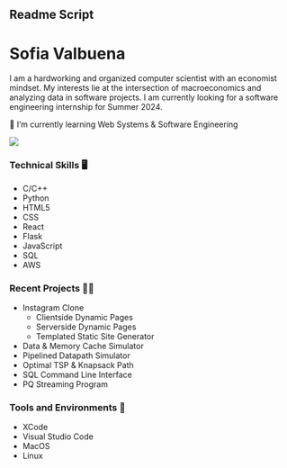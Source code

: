 
## Readme Script 


# Sofia Valbuena


I am a hardworking and organized computer scientist with an economist mindset. My interests lie at the intersection of macroeconomics and analyzing data in software projects. I am currently looking for a software engineering internship for Summer 2024.
</p>

🌱 I’m currently learning Web Systems & Software Engineering

<p>
<a href="https://www.linkedin.com/in/sofiavalb/">
<img src="https://img.shields.io/badge/LinkedIn-sofiavalb-blue">
</a>
</p>


### Technical Skills :desktop_computer: 
- C/C++
- Python
- HTML5
- CSS
- React
- Flask
- JavaScript
- SQL
- AWS


### Recent Projects 👨‍💻
- Instagram Clone
  - Clientside Dynamic Pages
  - Serverside Dynamic Pages
  - Templated Static Site Generator
- Data & Memory Cache Simulator
- Pipelined Datapath Simulator
- Optimal TSP & Knapsack Path
- SQL Command Line Interface
- PQ Streaming Program


### Tools and Environments 🔧
- XCode
- Visual Studio Code
- MacOS
- Linux
